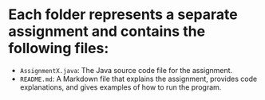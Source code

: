 # Each folder represents a separate assignment and contains the following files:

- `AssignmentX.java`: The Java source code file for the assignment.
- `README.md`: A Markdown file that explains the assignment, provides code explanations, and gives examples of how to run the program.

